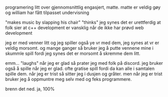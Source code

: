 programering litt over gjennomsnittlig engasjert, matte. matte er veldig gøy og william har fått tilpasset undervisning

"makes music by slapping his chair" "thinks" jeg synes det er urettferdig at folk sier at c++ development er vansklig når de ikke har prøvd web development

jeg er med venner litt og jeg spiller også ye vr med dem, jeg synes at vr er veldig morsomt. og mange ganger så bruker jeg å putte vennene mine i skummle spill fordi jeg synes det er morsomt å skremme dem litt. 

emm... "laughs" når jeg er glad så prater jeg med folk på discord. jeg bruker også å spille når jeg er glad. ofte gratise spill fordi da kan alle i samtalen spille dem. når jeg er trist så sitter jeg i dusjen og gråter. men når jeg er trist bruker jeg å oppmuntre meg selv med og feks programmere.

brenn det ned. ja, 100%